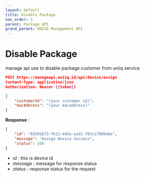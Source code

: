 ```yaml
---
layout: default
title: Disable Package
nav_order: 3
parent: Package API
grand_parent: UNIIQ Management API
---
```


# Disable Package

manage api use to disable package customer from uniiq service

```json
POST https://manageapi.uniiq.id/api/device/assign
Content-Type: application/json
Authorization: Bearer {{token}}

{
    "customerId": "(your customer id)",
    "macAddress": "(your macaddress)"
}
```

**Response** :
```json
{
    "id": "02591673-fb12-4d3a-aa31-782ca7989abe",
    "message": "Assign Device Success",
    "status": 200
}
```
- *id* : this is device id
- *message* : message for response status
- *status* : response status for the request
